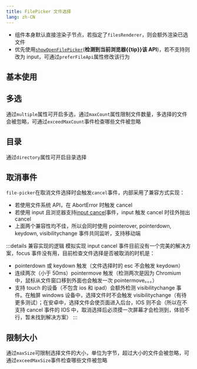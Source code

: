 ```yaml
---
title: FilePicker 文件选择
lang: zh-CN
---
```


- 组件本身默认直接渲染子节点，若指定了`filesRenderer`，则会额外渲染已选文件
- 优先使用[`showOpenFilePicker`](https://developer.mozilla.org/en-US/docs/Web/API/Window/showOpenFilePicker)(**检测到当前浏览器{{tip}}该 API**)，若不支持则改为 input，可通过`preferFileApi`属性修改该行为

## 基本使用

<!-- @Code:basicUsage -->

## 多选

通过`multiple`属性可开启多选，通过`maxCount`属性限制文件数量，多选择的文件会被忽略，可通过`exceedMaxCount`事件检查哪些文件被忽略

<!-- @Code:multiple -->

## 目录

通过`directory`属性可开启目录选择

<!-- @Code:directory -->

## 取消事件

`file-picker`在取消文件选择时会触发`cancel`事件，内部采用了兼容方式实现：

- 若使用文件系统 API，在 AbortError 时触发 cancel
- 若使用 input 且浏览器支持[input cancel](https://caniuse.com/?search=HTMLInputElement%20cancel)事件，input 触发 cancel 时往外抛出 cancel
- 上面两个兼容性均不佳，所以会同时使用 pointerover, pointerdown, keydown, visibilitychange 事件共同监听，支持移动端

:::details 兼容实现的逻辑
模拟实现 input cancel 事件目前没有一个完美的解决方案，focus 事件没有用，目前检查文件选择是否被取消的时机是：

- pointerdown 或 keydown 触发（文件选择时的 esc 不会触发 keydown）
- 连续两次（小于 50ms）pointermove 触发（检测两次是因为 Chromium 中，鼠标从文件窗口移到外面也会触发一次 pointermove。。。）
- 支持 touch 的设备（不包含 ios 和 ipad）会额外检测 visibilitychange 事件。在触屏 windows 设备中，选择文件时不会触发 visibilitychange（有待更多测试）；在安卓中，选择文件会使页面进入后台，IOS 则不会（所以在不支持 cancel 事件的 IOS 中，取消选择后必须摸一次屏幕才会检测到，体验不行，暂未找到解决方案）
  :::

<!-- @Code:cancel -->

## 限制大小

通过`maxSize`可限制选择文件的大小，单位为字节，超过大小的文件会被忽略，可通过`exceedMaxSize`事件检查哪些文件被忽略

<!-- @Code:maxSize -->

<script setup>
import { isSupportFileSystemAccess } from '@lun/utils';
const tip = isSupportFileSystemAccess() ? '支持' : '不支持';

</script>
